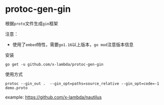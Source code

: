 # protoc-gen-gin

根据`proto`文件生成`gin`框架

注意：
* 使用了`embed`特性，需要`go1.16`以上版本，`go mod`注意版本信息
    
安装
```shell
go get -u github.com/x-lambda/protoc-gen-gin
```

使用方式
```shell
protoc --gin_out .  --gin_opt=paths=source_relative --gin_opt=code=-1 demo.proto
```

example: https://github.com/x-lambda/nautilus